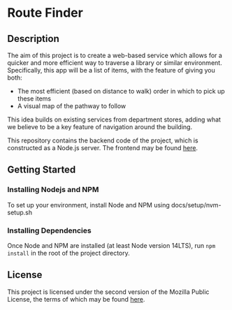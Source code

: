# Route Finder

## Description

The aim of this project is to create a web-based service which allows for a quicker and more
efficient way to traverse a library or similar environment. Specifically, this app will be a
list of items, with the feature of giving you both:
 * The most efficient (based on distance to walk) order in which to pick up these items
 * A visual map of the pathway to follow

This idea builds on existing services from department stores, adding what we believe to be a
key feature of navigation around the building.

This repository contains the backend code of the project, which is constructed as
a Node.js server. The frontend may be found
[here](https://github.com/isaac-list/routefinder_frontend/).

## Getting Started

### Installing Nodejs and NPM
To set up your environment, install Node and NPM using docs/setup/nvm-setup.sh

### Installing Dependencies
Once Node and NPM are installed (at least Node version 14LTS), run
```npm install```
in the root of the project directory.

## License
This project is licensed under the second version of the Mozilla Public License, the terms of
which may be found [here](https://www.mozilla.org/en-US/MPL/2.0/).
